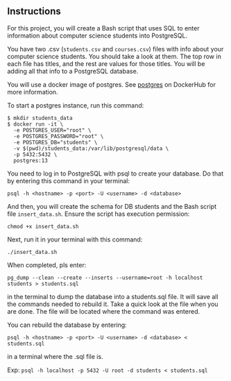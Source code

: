 ## Instructions
For this project, you will create a Bash script that uses SQL to enter information about computer science students into PostgreSQL.  

You have two .csv (`students.csv` and `courses.csv`) files with info about your computer science students. You should take a look at them. The top row in each file has titles, and the rest are values for those titles. You will be adding all that info to a PostgreSQL database.    

You will use a docker image of postgres. See [postgres](https://hub.docker.com/_/postgres) on DockerHub for more information.

To start a postgres instance, run this command:

```
$ mkdir students_data
$ docker run -it \
  -e POSTGRES_USER="root" \
  -e POSTGRES_PASSWORD="root" \
  -e POSTGRES_DB="students" \
  -v $(pwd)/students_data:/var/lib/postgresql/data \
  -p 5432:5432 \
  postgres:13
```

You need to log in to PostgreSQL with psql to create your database. Do that by entering this command in your terminal:

```
psql -h <hostname> -p <port> -U <username> -d <database>
```

And then, you will create the schema for DB students and the Bash script file `insert_data.sh`. Ensure the script has execution permission: 

```
chmod +x insert_data.sh
```

Next, run it in your terminal with this command:

```
./insert_data.sh
```

When completed, pls enter:  

```
pg_dump --clean --create --inserts --username=root -h localhost students > students.sql

```  

in the terminal to dump the database into a students.sql file. It will save all the commands needed to rebuild it. Take a quick look at the file when you are done. The file will be located where the command was entered.  

You can rebuild the database by entering:  

```
psql -h <hostname> -p <port> -U <username> -d <database> < students.sql
```  
in a terminal where the .sql file is.

Exp: `psql -h localhost -p 5432 -U root -d students < students.sql`

